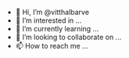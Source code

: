 - 👋 Hi, I’m @vitthalbarve
- 👀 I’m interested in ...
- 🌱 I’m currently learning ...
- 💞️ I’m looking to collaborate on ...
- 📫 How to reach me ...

<!---
vitthalbarve/vitthalbarve is a ✨ special ✨ repository because its `README.md` (this file) appears on your GitHub profile.
You can click the Preview link to take a look at your changes.
--->
